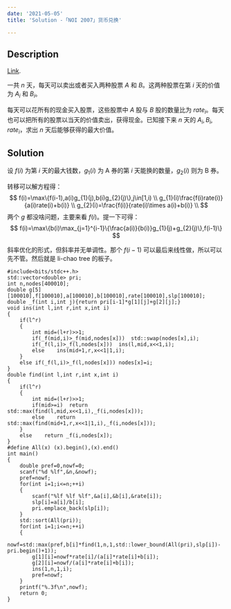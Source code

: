```yaml
---
date: '2021-05-05'
title: 'Solution -「NOI 2007」货币兑换'

---
```


## Description

[Link](https://www.luogu.com.cn/problem/P4027).

一共  $n$ 天，每天可以卖出或者买入两种股票  $A$ 和  $B$。这两种股票在第  $i$ 天的价值为  $A_i$ 和  $B_i$。

每天可以花所有的现金买入股票，这些股票中 $A$ 股与 $B$ 股的数量比为 $rate_i$。每天也可以把所有的股票以当天的价值卖出，获得现金。已知接下来 $n$ 天的 $A_i,B_i,rate_i$，求出 $n$ 天后能够获得的最大价值。

## Solution

设 $f(i)$ 为第 $i$ 天的最大钱数，$g_{1}(i)$ 为 A 券的第 $i$ 天能换的数量，$g_{2}(i)$ 则为 B 券。

转移可以解方程得：
$$
f(i)=\max\{f(i-1),a(i)g_{1}(j),b(i)g_{2}(j)\},j\in[1,i) \\
g_{1}(i)\frac{f(i)rate(i)}{a(i)rate(i)+b(i)} \\
g_{2}(i)=\frac{f(i)}{rate(i)\times a(i)+b(i)} \\
$$
两个 $g$ 都没啥问题，主要来看 $f(i)$。提一下可得：
$$
f(i)=\max\{b(i)\max_{j=1}^{i-1}\{\frac{a(i)}{b(i)}g_{1}(j)+g_{2}(j)\},f(i-1)\}
$$

斜率优化的形式，但斜率并无单调性。那个 $f(i-1)$ 可以最后来线性做，所以可以先不管。然后就是 li-chao tree 的板子。

```cpp[class="line-numbers"]
#include<bits/stdc++.h>
std::vector<double> pri;
int n,nodes[400010];
double g[5][100010],f[100010],a[100010],b[100010],rate[100010],slp[100010];
double _f(int i,int j){return pri[i-1]*g[1][j]+g[2][j];}
void ins(int l,int r,int x,int i)
{
	if(l^r)
	{
		int mid=(l+r)>>1;
		if(_f(mid,i)>_f(mid,nodes[x]))	std::swap(nodes[x],i);
		if(_f(l,i)>_f(l,nodes[x]))	ins(l,mid,x<<1,i);
		else	ins(mid+1,r,x<<1|1,i);
	}
	else if(_f(l,i)>_f(l,nodes[x]))	nodes[x]=i;
}
double find(int l,int r,int x,int i)
{
	if(l^r)
	{
		int mid=(l+r)>>1;
		if(mid>=i)	return std::max(find(l,mid,x<<1,i),_f(i,nodes[x]));
		else	return std::max(find(mid+1,r,x<<1|1,i),_f(i,nodes[x]));
	}
	else	return _f(i,nodes[x]);
}
#define All(x) (x).begin(),(x).end()
int main()
{
	double pref=0,nowf=0;
	scanf("%d %lf",&n,&nowf);
	pref=nowf;
	for(int i=1;i<=n;++i)
	{
		scanf("%lf %lf %lf",&a[i],&b[i],&rate[i]);
		slp[i]=a[i]/b[i];
		pri.emplace_back(slp[i]);
	}
	std::sort(All(pri));
	for(int i=1;i<=n;++i)
	{
		nowf=std::max(pref,b[i]*find(1,n,1,std::lower_bound(All(pri),slp[i])-pri.begin()+1));
		g[1][i]=nowf*rate[i]/(a[i]*rate[i]+b[i]);
		g[2][i]=nowf/(a[i]*rate[i]+b[i]);
		ins(1,n,1,i);
		pref=nowf;
	}
	printf("%.3f\n",nowf);
	return 0;
}
```